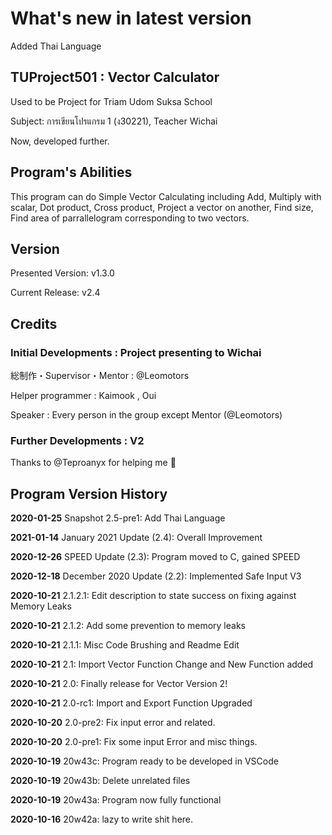 # What's new in latest version

  Added Thai Language

## TUProject501 : Vector Calculator

Used to be Project for Triam Udom Suksa School

Subject: การเขียนโปรแกรม 1 (ง30221), Teacher Wichai

Now, developed further.

## Program's Abilities

  This program can do Simple Vector Calculating including Add, Multiply with
  scalar, Dot product, Cross product, Project a vector on another,
  Find size, Find area of parrallelogram corresponding to two vectors.

## Version

  Presented Version: v1.3.0

  Current Release: v2.4

## Credits

### Initial Developments : Project presenting to Wichai

  総制作・Supervisor・Mentor : @Leomotors

  Helper programmer : Kaimook , Oui

  Speaker : Every person in the group except Mentor (@Leomotors)

### Further Developments : V2

  Thanks to @Teproanyx for helping me 🙂

## Program Version History

  **2020-01-25** Snapshot 2.5-pre1: Add Thai Language

  **2021-01-14** January 2021 Update (2.4): Overall Improvement

  **2020-12-26** SPEED Update (2.3): Program moved to C, gained SPEED

  **2020-12-18** December 2020 Update (2.2): Implemented Safe Input V3

  **2020-10-21** 2.1.2.1: Edit description to state success on fixing against Memory Leaks

  **2020-10-21** 2.1.2: Add some prevention to memory leaks
  
  **2020-10-21** 2.1.1: Misc Code Brushing and Readme Edit
  
  **2020-10-21** 2.1: Import Vector Function Change and New Function added

  **2020-10-21** 2.0: Finally release for Vector Version 2!

  **2020-10-21** 2.0-rc1: Import and Export Function Upgraded

  **2020-10-20** 2.0-pre2: Fix input error and related.

  **2020-10-20** 2.0-pre1: Fix some input Error and misc things.

  **2020-10-19** 20w43c: Program ready to be developed in VSCode

  **2020-10-19** 20w43b: Delete unrelated files

  **2020-10-19** 20w43a: Program now fully functional
  
  **2020-10-16** 20w42a: lazy to write shit here.
